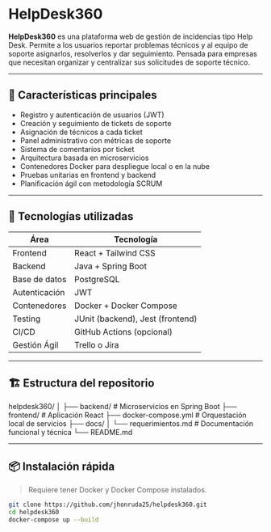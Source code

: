 # HelpDesk360

**HelpDesk360** es una plataforma web de gestión de incidencias tipo Help Desk. Permite a los usuarios reportar problemas técnicos y al equipo de soporte asignarlos, resolverlos y dar seguimiento. Pensada para empresas que necesitan organizar y centralizar sus solicitudes de soporte técnico.

---

## 🚀 Características principales

- Registro y autenticación de usuarios (JWT)
- Creación y seguimiento de tickets de soporte
- Asignación de técnicos a cada ticket
- Panel administrativo con métricas de soporte
- Sistema de comentarios por ticket
- Arquitectura basada en microservicios
- Contenedores Docker para despliegue local o en la nube
- Pruebas unitarias en frontend y backend
- Planificación ágil con metodología SCRUM

---

## 🧠 Tecnologías utilizadas

| Área         | Tecnología               |
|--------------|---------------------------|
| Frontend     | React + Tailwind CSS      |
| Backend      | Java + Spring Boot        |
| Base de datos| PostgreSQL                |
| Autenticación| JWT                       |
| Contenedores | Docker + Docker Compose   |
| Testing      | JUnit (backend), Jest (frontend) |
| CI/CD        | GitHub Actions (opcional) |
| Gestión Ágil | Trello o Jira             |

---

## 🏗️ Estructura del repositorio

helpdesk360/
│
├── backend/ # Microservicios en Spring Boot
├── frontend/ # Aplicación React
├── docker-compose.yml # Orquestación local de servicios
├── docs/
│ └── requerimientos.md # Documentación funcional y técnica
└── README.md

---

## 📦 Instalación rápida

> Requiere tener Docker y Docker Compose instalados.

```bash
git clone https://github.com/jhonruda25/helpdesk360.git
cd helpdesk360
docker-compose up --build
